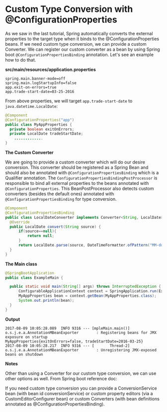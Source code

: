 # Custom Type Conversion with @ConfigurationProperties

As we saw in the last tutorial, Spring automatically converts the external properties to the target type when it binds to the @ConfigurationProperties beans. If we need custom type conversion, we can provide a custom Converter. We can register our custom converter as a bean by using Spring boot `@ConfigurationPropertiesBinding` annotation. Let's see an example how to do that.

**src/main/resources/application.properties**

```shell
spring.main.banner-mode=off 
spring.main.logStartupInfo=false
app.exit-on-errors=true
app.trade-start-date=03-25-2016
```

From above properties, we will target `app.trade-start-date` to `java.datetime.LocalDate`:

```java
@Component
@ConfigurationProperties("app")
public class MyAppProperties {
  private boolean exitOnErrors;
  private LocalDate tradeStartDate;
    .............
}
```

**The Custom Converter**

We are going to provide a custom converter which will do our desire conversion. This converter should be registered as a Spring Bean and should also be annotated with `@ConfigurationPropertiesBinding` which is a Qualifier annotation. The `ConfigurationPropertiesBindingPostProcessor` is responsible to bind all external properties to the beans annotated with `@ConfigurationProperties`. This BeanPostProcessor also detects custom converters (besides the default ones) annotated with `@ConfigurationPropertiesBinding` for type conversion.

```java
@Component
@ConfigurationPropertiesBinding
public class LocalDateConverter implements Converter<String, LocalDate> {
  @Override
  public LocalDate convert(String source) {
      if(source==null){
          return null;
      }
      return LocalDate.parse(source, DateTimeFormatter.ofPattern("MM-dd-yyyy"));
  }
}
```

**The Main class**

```java
@SpringBootApplication
public class ExampleMain {

  public static void main(String[] args) throws InterruptedException {
      ConfigurableApplicationContext context = SpringApplication.run(ExampleMain.class, args);
      MyAppProperties bean = context.getBean(MyAppProperties.class);
      System.out.println(bean);
  }
}
```

**Output**

```shell
2017-08-09 10:05:28.089  INFO 9316 --- [mpleMain.main()] o.s.j.e.a.AnnotationMBeanExporter        : Registering beans for JMX exposure on startup
MyAppProperties{exitOnErrors=false, tradeStartDate=2016-03-25}
2017-08-09 10:05:28.217  INFO 9316 --- [       Thread-2] o.s.j.e.a.AnnotationMBeanExporter        : Unregistering JMX-exposed beans on shutdown
```

**Notes**

Other than using a Converter for our custom type conversion, we can use other options as well. From Spring boot reference doc:

If you need custom type conversion you can provide a ConversionService bean (with bean id conversionService) or custom property editors (via a CustomEditorConfigurer bean) or custom Converters (with bean definitions annotated as @ConfigurationPropertiesBinding).